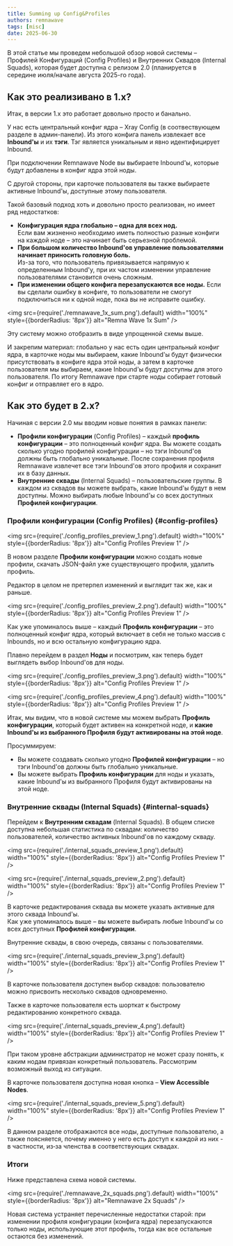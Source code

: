 ```yaml
---
title: Summing up Config&Profiles
authors: remnawave
tags: [misc]
date: 2025-06-30
---
```


В этой статье мы проведем небольшой обзор новой системы – Профилей Конфигураций (Config Profiles) и Внутренних Сквадов (Internal Squads), которая будет доступна с релизом 2.0 (планируется в середине июля/начале августа 2025-го года).

<!-- truncate -->

## Как это реализивано в 1.x?

Итак, в версии 1.x это работает довольно просто и банально.

У нас есть центральный конфиг ядра – Xray Config (в соотвествующем разделе в админ-панели). Из этого конфига панель извлекает все **Inbound'ы** и их **тэги**. Тэг является уникальным и явно идентифицирует Inbound.

При подключении Remnawave Node вы выбираете Inbound'ы, которые будут добавлены в конфиг ядра этой ноды.

С другой стороны, при карточке пользователя вы также выбираете активные Inbound'ы, доступные этому пользователя.

Такой базовый подход хоть и довольно просто реализован, но имеет ряд недостатков:

- **Конфигурация ядра глобально – одна для всех нод.**  
  Если вам жизненно необходимо иметь полностью разные конфиги на каждой ноде – это начинает быть серьезной проблемой.
- **При большом количество Inbound'ов управление пользователями начинает приносить головную боль.**  
  Из-за того, что пользователь привязывается напрямую к определенным Inbound'у, при их частом изменении управление пользователями становится очень сложным.
- **При изменении общего конфига перезапускаются все ноды.** Если вы сделали ошибку в конфиге, то пользователи не смогут подключиться ни к одной ноде, пока вы не исправите ошибку.

<img src={require('./remnawave_1x_sum.png').default} width="100%" style={{borderRadius: '8px'}} alt="Remna Wave 1x Sum" />

Эту систему можно отобразить в виде упрощенной схемы выше.

И закрепим материал: глобально у нас есть один центральный конфиг ядра, в карточке ноды мы выбираем, какие Inbound'ы будут физически присутствовать в конфиге ядра этой ноды, а затем в карточке пользователя мы выбираем, какие Inbound'ы будут доступны для этого пользователя. По итогу Remnawave при старте ноды собирает готовый конфиг и отправляет его в ядро.

## Как это будет в 2.x?

Начиная с версии 2.0 мы вводим новые понятия в рамках панели:

- **Профили конфигурации** (Config Profiles) – каждый **профиль конфигурации** – это полноценный конфиг ядра. Вы можете создать сколько угодно профилей конфигурации – но тэги Inbound'ов должны быть глобально уникальные. После сохранения профиля Remnawave извлечет все тэги Inbound'ов этого профиля и сохранит их в базу данных.
- **Внутренние сквады** (Internal Squads) – пользовательские группы. В каждом из сквадов вы можете выбрать, какие Inbound'ы будут в нем доступны. Можно выбирать любые Inbound'ы со всех доступных **Профилей конфигурации**.

### Профили конфигурации (Config Profiles) {#config-profiles}

<img src={require('./config_profiles_preview_1.png').default} width="100%" style={{borderRadius: '8px'}} alt="Config Profiles Preview 1" />

В новом разделе **Профили конфигурации** можно создать новые профили, скачать JSON-файл уже существующего профиля, удалить профиль.

Редактор в целом не претерпел изменений и выглядит так же, как и раньше.

<img src={require('./config_profiles_preview_2.png').default} width="100%" style={{borderRadius: '8px'}} alt="Config Profiles Preview 1" />

Как уже упоминалось выше – каждый **Профиль конфигурации** – это полноценный конфиг ядра, который включает в себя не только массив с Inbounds, но и всю остальную конфигурацию ядра.

Плавно перейдем в раздел **Ноды** и посмотрим, как теперь будет выглядеть выбор Inbound'ов для ноды.

<img src={require('./config_profiles_preview_3.png').default} width="100%" style={{borderRadius: '8px'}} alt="Config Profiles Preview 1" />

<img src={require('./config_profiles_preview_4.png').default} width="100%" style={{borderRadius: '8px'}} alt="Config Profiles Preview 1" />

Итак, мы видим, что в новой системе мы можем выбрать **Профиль конфигурации**, который будет активен на конкретной ноде, и **какие Inbound'ы из выбранного Профиля будут активированы на этой ноде**.

Просуммируем:

- Вы можете создавать сколько угодно **Профилей конфигурации** – но тэги Inbound'ов должны быть глобально уникальные.
- Вы можете выбрать **Профиль конфигурации** для ноды и указать, какие Inbound'ы из выбранного Профиля будут активированы на этой ноде.

### Внутренние сквады (Internal Squads) {#internal-squads}

Перейдем к **Внутренним сквадам** (Internal Squads). В общем списке доступна небольшая статистика по сквадам: количество пользователей, количество активных Inbound'ов по каждому скваду.

<img src={require('./internal_squads_preview_1.png').default} width="100%" style={{borderRadius: '8px'}} alt="Config Profiles Preview 1" />

<img src={require('./internal_squads_preview_2.png').default} width="100%" style={{borderRadius: '8px'}} alt="Config Profiles Preview 1" />

В карточке редактирования сквада вы можете указать активные для этого сквада Inbound'ы.  
Как уже упоминалось выше – вы можете выбирать любые Inbound'ы со всех доступных **Профилей конфигурации**.

Внутренние сквады, в свою очередь, связаны с пользователями.

<img src={require('./internal_squads_preview_3.png').default} width="100%" style={{borderRadius: '8px'}} alt="Config Profiles Preview 1" />

В карточке пользователя доступен выбор сквадов: пользователю можно присвоить несколько сквадов одновременно.

Также в карточке пользователя есть шорткат к быстрому редактированию конкретного сквада.

<img src={require('./internal_squads_preview_4.png').default} width="100%" style={{borderRadius: '8px'}} alt="Config Profiles Preview 1" />

При таком уровне абстракции администратор не может сразу понять, к каким нодам привязан конкретный пользователь. Рассмотрим возможный выход из ситуации.

В карточке пользователя доступна новая кнопка – **View Accessible Nodes**.

<img src={require('./internal_squads_preview_5.png').default} width="100%" style={{borderRadius: '8px'}} alt="Config Profiles Preview 1" />

В данном разделе отображаются все ноды, доступные пользователю, а также поясняется, почему именно у него есть доступ к каждой из них - в частности, из‑за членства в соответствующих сквадах.

### Итоги

Ниже представлена схема новой системы.

<img src={require('./remnawave_2x_squads.png').default} width="100%" style={{borderRadius: '8px'}} alt="Remnawave 2x Squads" />

Новая система устраняет перечисленные недостатки старой: при изменении профиля конфигурации (конфига ядра) перезапускаются только ноды, использующие этот профиль, тогда как все остальные остаются без изменений.